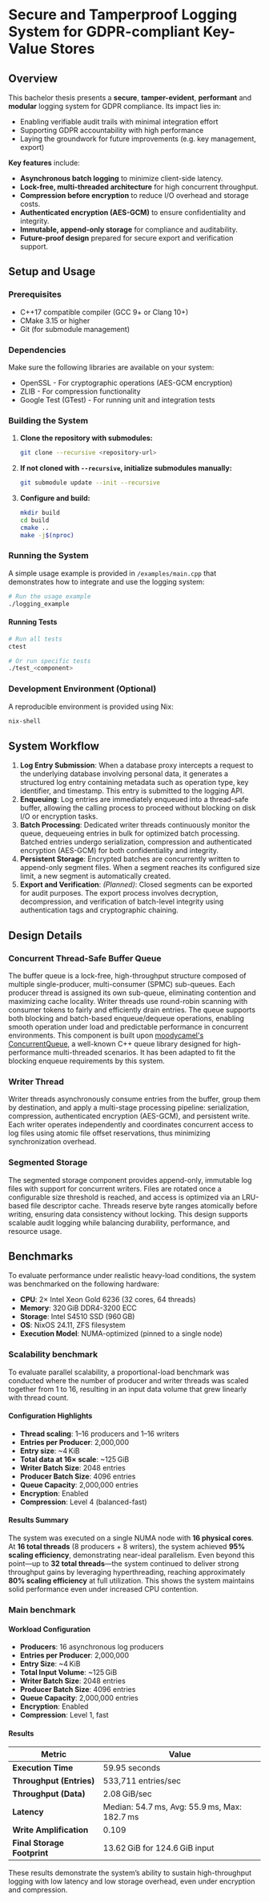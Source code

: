 # Secure and Tamperproof Logging System for GDPR-compliant Key-Value Stores

## Overview

This bachelor thesis presents a **secure**, **tamper-evident**, **performant** and **modular** logging system for GDPR compliance.
Its impact lies in:

- Enabling verifiable audit trails with minimal integration effort
- Supporting GDPR accountability with high performance
- Laying the groundwork for future improvements (e.g. key management, export)

**Key features** include:

- **Asynchronous batch logging** to minimize client-side latency.
- **Lock-free, multi-threaded architecture** for high concurrent throughput.
- **Compression before encryption** to reduce I/O overhead and storage costs.
- **Authenticated encryption (AES-GCM)** to ensure confidentiality and integrity.
- **Immutable, append-only storage** for compliance and auditability.
- **Future-proof design** prepared for secure export and verification support.

## Setup and Usage

### Prerequisites

- C++17 compatible compiler (GCC 9+ or Clang 10+)
- CMake 3.15 or higher
- Git (for submodule management)

### Dependencies
Make sure the following libraries are available on your system:
- OpenSSL - For cryptographic operations (AES-GCM encryption)
- ZLIB - For compression functionality
- Google Test (GTest) - For running unit and integration tests

### Building the System

1. **Clone the repository with submodules:**
   ```bash
   git clone --recursive <repository-url>
   ```

2. **If not cloned with `--recursive`, initialize submodules manually:**
   ```bash
   git submodule update --init --recursive
   ```

3. **Configure and build:**
   ```bash
   mkdir build
   cd build
   cmake ..
   make -j$(nproc)
   ```

### Running the System

A simple usage example is provided in `/examples/main.cpp` that demonstrates how to integrate and use the logging system:
```bash
# Run the usage example
./logging_example
```

#### Running Tests
```bash
# Run all tests
ctest

# Or run specific tests
./test_<component>
```

### Development Environment (Optional)

A reproducible environment is provided using Nix:
```bash
nix-shell
```
## System Workflow

1. **Log Entry Submission**: When a database proxy intercepts a request to the underlying database involving personal data, it generates a structured log entry containing metadata such as operation type, key identifier, and timestamp. This entry is submitted to the logging API.
2. **Enqueuing**: Log entries are immediately enqueued into a thread-safe buffer, allowing the calling process to proceed without blocking on disk I/O or encryption tasks.
3. **Batch Processing**: Dedicated writer threads continuously monitor the queue, dequeueing entries in bulk for optimized batch processing. Batched entries undergo serialization, compression and authenticated encryption (AES-GCM) for both confidentiality and integrity.
4. **Persistent Storage**: Encrypted batches are concurrently written to append-only segment files. When a segment reaches its configured size limit, a new segment is automatically created.
5. **Export and Verification**: _(Planned)_: Closed segments can be exported for audit purposes. The export process involves decryption, decompression, and verification of batch-level integrity using authentication tags and cryptographic chaining.

## Design Details

### Concurrent Thread-Safe Buffer Queue

The buffer queue is a lock-free, high-throughput structure composed of multiple single-producer, multi-consumer (SPMC) sub-queues. Each producer thread is assigned its own sub-queue, eliminating contention and maximizing cache locality. Writer threads use round-robin scanning with consumer tokens to fairly and efficiently drain entries. The queue supports both blocking and batch-based enqueue/dequeue operations, enabling smooth operation under load and predictable performance in concurrent environments. This component is built upon [moodycamel's ConcurrentQueue](https://github.com/cameron314/concurrentqueue), a well-known C++ queue library designed for high-performance multi-threaded scenarios. It has been adapted to fit the blocking enqueue requirements by this system.

### Writer Thread

Writer threads asynchronously consume entries from the buffer, group them by destination, and apply a multi-stage processing pipeline: serialization, compression, authenticated encryption (AES-GCM), and persistent write. Each writer operates independently and coordinates concurrent access to log files using atomic file offset reservations, thus minimizing synchronization overhead.

### Segmented Storage

The segmented storage component provides append-only, immutable log files with support for concurrent writers. Files are rotated once a configurable size threshold is reached, and access is optimized via an LRU-based file descriptor cache. Threads reserve byte ranges atomically before writing, ensuring data consistency without locking. This design supports scalable audit logging while balancing durability, performance, and resource usage.

## Benchmarks

To evaluate performance under realistic heavy-load conditions, the system was benchmarked on the following hardware:

- **CPU**: 2× Intel Xeon Gold 6236 (32 cores, 64 threads)
- **Memory**: 320 GiB DDR4-3200 ECC
- **Storage**: Intel S4510 SSD (960 GB)
- **OS**: NixOS 24.11, ZFS filesystem
- **Execution Model**: NUMA-optimized (pinned to a single node)

### Scalability benchmark

To evaluate parallel scalability, a proportional-load benchmark was conducted where the number of producer and writer threads was scaled together from 1 to 16, resulting in an input data volume that grew linearly with thread count.

#### Configuration Highlights

- **Thread scaling**: 1–16 producers and 1–16 writers
- **Entries per Producer**: 2,000,000
- **Entry size**: ~4 KiB
- **Total data at 16× scale**: ~125 GiB
- **Writer Batch Size**: 2048 entries
- **Producer Batch Size**: 4096 entries
- **Queue Capacity**: 2,000,000 entries
- **Encryption**: Enabled
- **Compression**: Level 4 (balanced-fast)

#### Results Summary

The system was executed on a single NUMA node with **16 physical cores**. At **16 total threads** (8 producers + 8 writers), the system achieved **95% scaling efficiency**, demonstrating near-ideal parallelism. Even beyond this point—up to **32 total threads**—the system continued to deliver strong throughput gains by leveraging hyperthreading, reaching approximately **80% scaling efficiency** at full utilization. This shows the system maintains solid performance even under increased CPU contention.

### Main benchmark

#### Workload Configuration

- **Producers**: 16 asynchronous log producers
- **Entries per Producer**: 2,000,000
- **Entry Size**: ~4 KiB
- **Total Input Volume**: ~125 GiB
- **Writer Batch Size**: 2048 entries
- **Producer Batch Size**: 4096 entries
- **Queue Capacity**: 2,000,000 entries
- **Encryption**: Enabled
- **Compression**: Level 1, fast

#### Results

| **Metric**                  | **Value**                                    |
| --------------------------- | -------------------------------------------- |
| **Execution Time**          | 59.95 seconds                                |
| **Throughput (Entries)**    | 533,711 entries/sec                          |
| **Throughput (Data)**       | 2.08 GiB/sec                                 |
| **Latency**                 | Median: 54.7 ms, Avg: 55.9 ms, Max: 182.7 ms |
| **Write Amplification**     | 0.109                                        |
| **Final Storage Footprint** | 13.62 GiB for 124.6 GiB input                |

These results demonstrate the system’s ability to sustain high-throughput logging with low latency and low storage overhead, even under encryption and compression.
